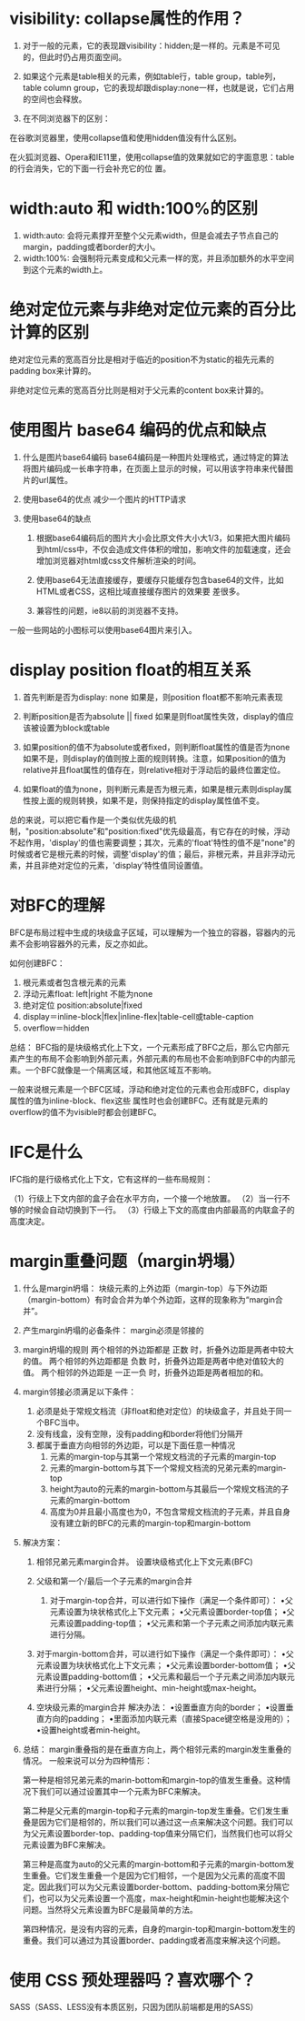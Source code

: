 # visibility: collapse属性的作用？
  1. 对于一般的元素，它的表现跟visibility：hidden;是一样的。元素是不可见的，但此时仍占用页面空间。

  2. 如果这个元素是table相关的元素，例如table行，table group，table列，table column group，它的表现却跟display:none一样，也就是说，它们占用的空间也会释放。

  3. 在不同浏览器下的区别：

  在谷歌浏览器里，使用collapse值和使用hidden值没有什么区别。

  在火狐浏览器、Opera和IE11里，使用collapse值的效果就如它的字面意思：table的行会消失，它的下面一行会补充它的位
  置。

# width:auto 和 width:100%的区别
  1. width:auto:
    会将元素撑开至整个父元素width，但是会减去子节点自己的margin，padding或者border的大小。
  2. width:100%:
    会强制将元素变成和父元素一样的宽，并且添加额外的水平空间到这个元素的width上。

# 绝对定位元素与非绝对定位元素的百分比计算的区别
  绝对定位元素的宽高百分比是相对于临近的position不为static的祖先元素的padding box来计算的。

  非绝对定位元素的宽高百分比则是相对于父元素的content box来计算的。

# 使用图片 base64 编码的优点和缺点
  1. 什么是图片base64编码
    base64编码是一种图片处理格式，通过特定的算法将图片编码成一长串字符串，在页面上显示的时候，可以用该字符串来代替图片的url属性。

  2. 使用base64的优点
    减少一个图片的HTTP请求

  3. 使用base64的缺点
     1. 根据base64编码后的图片大小会比原文件大小大1/3，如果把大图片编码到html/css中，不仅会造成文件体积的增加，影响文件的加载速度，还会增加浏览器对html或css文件解析渲染的时间。

     2. 使用base64无法直接缓存，要缓存只能缓存包含base64的文件，比如HTML或者CSS，这相比域直接缓存图片的效果要
     差很多。

     3. 兼容性的问题，ie8以前的浏览器不支持。

  一般一些网站的小图标可以使用base64图片来引入。

# display position float的相互关系
  1. 首先判断是否为display: none 如果是，则position float都不影响元素表现

  2. 判断position是否为absolute || fixed 如果是则float属性失效，display的值应该被设置为block或table

  3. 如果position的值不为absolute或者fixed，则判断float属性的值是否为none
   如果不是，则display的值则按上面的规则转换。注意，如果position的值为relative并且float属性的值存在，则relative相对于浮动后的最终位置定位。

  4. 如果float的值为none，则判断元素是否为根元素，如果是根元素则display属性按上面的规则转换，如果不是，则保持指定的display属性值不变。


  总的来说，可以把它看作是一个类似优先级的机制，"position:absolute"和"position:fixed"优先级最高，有它存在的时候，浮动不起作用，'display'的值也需要调整；其次，元素的'float'特性的值不是"none"的时候或者它是根元素的时候，调整'display'的值；最后，非根元素，并且非浮动元素，并且非绝对定位的元素，'display'特性值同设置值。


# 对BFC的理解
  BFC是布局过程中生成的块级盒子区域，可以理解为一个独立的容器，容器内的元素不会影响容器外的元素，反之亦如此。

  如何创建BFC：
  1. 根元素或者包含根元素的元素
  2. 浮动元素float: left|right 不能为none
  3. 绝对定位 position:absolute|fixed
  4. display＝inline-block|flex|inline-flex|table-cell或table-caption
  5. overflow＝hidden

  总结：
  BFC指的是块级格式化上下文，一个元素形成了BFC之后，那么它内部元素产生的布局不会影响到外部元素，外部元素的布局也不会影响到BFC中的内部元素。一个BFC就像是一个隔离区域，和其他区域互不影响。

  一般来说根元素是一个BFC区域，浮动和绝对定位的元素也会形成BFC，display属性的值为inline-block、flex这些
  属性时也会创建BFC。还有就是元素的overflow的值不为visible时都会创建BFC。

# IFC是什么
  IFC指的是行级格式化上下文，它有这样的一些布局规则：

  （1）行级上下文内部的盒子会在水平方向，一个接一个地放置。
  （2）当一行不够的时候会自动切换到下一行。
  （3）行级上下文的高度由内部最高的内联盒子的高度决定。


# margin重叠问题（margin坍塌）
  1. 什么是margin坍塌：
    块级元素的上外边距（margin-top）与下外边距（margin-bottom）有时会合并为单个外边距，这样的现象称为“margin合并”。
  2. 产生margin坍塌的必备条件： margin必须是邻接的
  3. margin坍塌的规则
    两个相邻的外边距都是 正数 时，折叠外边距是两者中较大的值。
    两个相邻的外边距都是 负数 时，折叠外边距是两者中绝对值较大的值。
    两个相邻的外边距是 一正一负 时，折叠外边距是两者相加的和。
  4. margin邻接必须满足以下条件：
     1. 必须是处于常规文档流（非float和绝对定位）的块级盒子，并且处于同一个BFC当中。
     2. 没有线盒，没有空隙，没有padding和border将他们分隔开
     3. 都属于垂直方向相邻的外边距，可以是下面任意一种情况
        1. 元素的margin-top与其第一个常规文档流的子元素的margin-top
        2. 元素的margin-bottom与其下一个常规文档流的兄弟元素的margin-top
        3. height为auto的元素的margin-bottom与其最后一个常规文档流的子元素的margin-bottom
        4. 高度为0并且最小高度也为0，不包含常规文档流的子元素，并且自身没有建立新的BFC的元素的margin-top和margin-bottom

   1. 解决方案：
      1. 相邻兄弟元素margin合并。
         设置块级格式化上下文元素(BFC)
      2. 父级和第一个/最后一个子元素的margin合并
         1. 对于margin-top合并，可以进行如下操作（满足一个条件即可）：
          •父元素设置为块状格式化上下文元素；
          •父元素设置border-top值；
          •父元素设置padding-top值；
          •父元素和第一个子元素之间添加内联元素进行分隔。

        1. 对于margin-bottom合并，可以进行如下操作（满足一个条件即可）：
          •父元素设置为块状格式化上下文元素；
          •父元素设置border-bottom值；
          •父元素设置padding-bottom值；
          •父元素和最后一个子元素之间添加内联元素进行分隔；
          •父元素设置height、min-height或max-height。

        2. 空块级元素的margin合并
          解决办法：
          •设置垂直方向的border；
          •设置垂直方向的padding；
          •里面添加内联元素（直接Space键空格是没用的）；
          •设置height或者min-height。


   2. 总结：
      margin重叠指的是在垂直方向上，两个相邻元素的margin发生重叠的情况。
      一般来说可以分为四种情形：

      第一种是相邻兄弟元素的marin-bottom和margin-top的值发生重叠。这种情况下我们可以通过设置其中一个元素为BFC来解决。

      第二种是父元素的margin-top和子元素的margin-top发生重叠。它们发生重叠是因为它们是相邻的，所以我们可以通过这一点来解决这个问题。我们可以为父元素设置border-top、padding-top值来分隔它们，当然我们也可以将父元素设置为BFC来解决。

      第三种是高度为auto的父元素的margin-bottom和子元素的margin-bottom发生重叠。它们发生重叠一个是因为它们相邻，一个是因为父元素的高度不固定。因此我们可以为父元素设置border-bottom、padding-bottom来分隔它们，也可以为父元素设置一个高度，max-height和min-height也能解决这个问题。当然将父元素设置为BFC是最简单的方法。

      第四种情况，是没有内容的元素，自身的margin-top和margin-bottom发生的重叠。我们可以通过为其设置border、padding或者高度来解决这个问题。


# 使用 CSS 预处理器吗？喜欢哪个？
  SASS（SASS、LESS没有本质区别，只因为团队前端都是用的SASS）
